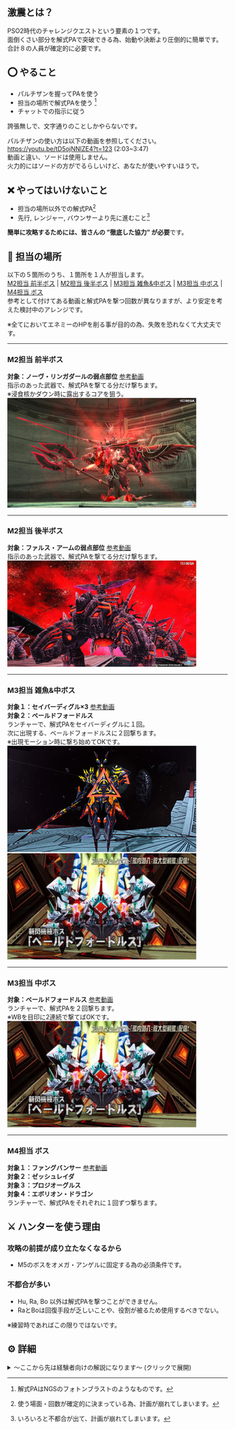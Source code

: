 ## 激震とは？
PSO2時代のチャレンジクエストという要素の１つです。  
面倒くさい部分を解式PAで突破できる為、始動や決断より圧倒的に簡単です。  
合計８の人員が確定的に必要です。  

## ⭕️ やること
- パルチザンを握ってPAを使う
- 担当の場所で解式PAを使う [^解式PA]
- チャットでの指示に従う

誇張無しで、文字通りのことしかやらないです。  

パルチザンの使い方は以下の動画を参照してください。  
<https://youtu.be/tD5ojNNlZE4?t=123> (2:03~3:47)  
動画と違い、ソードは使用しません。  
火力的にはソードの方がでるらしいけど、あなたが使いやすいほうで。  

## ❌ やってはいけないこと
- 担当の場所以外での解式PA[^解式PA禁止]
- 先行, レンジャー, バウンサーより先に進むこと[^先行禁止]

**簡単に攻略するためには、皆さんの ”徹底した協力” が必要**です。  

## 📌 担当の場所
以下の５箇所のうち、１箇所を１人が担当します。  
[M2担当 前半ボス](#m2担当-前半ボス) | [M2担当 後半ボス](#m2担当-後半ボス) | [M3担当 雑魚&中ボス](#m3担当-雑魚中ボス) | [M3担当 中ボス](#m3担当-中ボス) | [M4担当 ボス](#m4担当-ボス)  
参考として付けてある動画と解式PAを撃つ回数が異なりますが、より安定を考えた検討中のアレンジです。  

※全てにおいてエネミーのHPを削る事が目的の為、失敗を恐れなくて大丈夫です。  
___
### M2担当 前半ボス
**対象：ノーヴ・リンガダールの弱点部位** [参考動画](https://youtu.be/mp2ldKfqfYY?t=343)  
指示のあった武器で、解式PAを撃てる分だけ撃ちます。   
※浸食核かダウン時に露出するコアを狙う。  
![ノーヴ・リンガダール](img/m2before.jpg)  
___
### M2担当 後半ボス
**対象：ファルス・アームの弱点部位** [参考動画](https://youtu.be/mp2ldKfqfYY?t=442)  
指示のあった武器で、解式PAを撃てる分だけ撃ちます。  
![ファルス・アーム](img/m2after.jpg)  
___
### M3担当 雑魚&中ボス
**対象１：セイバーディグル×3** [参考動画](https://youtu.be/mp2ldKfqfYY?t=542)  
**対象２：ベールドフォードルス**  
ランチャーで、解式PAをセイバーディグルに１回。  
次に出現する、ベールドフォードルスに２回撃ちます。  
※出現モーション時に撃ち始めてOKです。  
![セイバーディグル](img/m3mob.jpg)  
![ベールドフォードルス](img/m3boss.jpg)  
___
### M3担当 中ボス
**対象：ベールドフォードルス** [参考動画](https://youtu.be/mp2ldKfqfYY?t=542)  
ランチャーで、解式PAを２回撃ちます。  
※WBを目印に2連続で撃てばOKです。  
![ベールドフォードルス](img/m3boss.jpg)  
___
### M4担当 ボス
**対象１：ファングバンサー** [参考動画](https://youtu.be/mp2ldKfqfYY?t=631)  
**対象２：ゼッシュレイダ**  
**対象３：プロジオーグルス**  
**対象４：エボリオン・ドラゴン**  
ランチャーで、解式PAをそれぞれに１回ずつ撃ちます。  

## ⚔ ハンターを使う理由
### 攻略の前提が成り立たなくなるから
- M5のボスをオメガ・アンゲルに固定する為の必須条件です。
### 不都合が多い
- Hu, Ra, Bo 以外は解式PAを撃つことができません。  
- RaとBoは回復手段が乏しいことや、役割が被るため使用するべきでない。 

※練習時であればこの限りではないです。

## ⚙ 詳細
<details>
<summary>～ここから先は経験者向けの解説になります～ (クリックで展開)</summary>
  
> いろいろ書いてますが、検討段階の部分がところどころあります。  
> 何回か挑戦して、先行, Ra, Boだけで攻略における重要部分を確定させたい。  
> 運要素が絡むM2は特に何とかしたいです。  
## 解式PA
M1で以下4つしか出なかった場合はリセットしていいかも  
参加メンバーが激震に慣れてきたらそのまま続けても可  
|武器名|消費ゲージ|系統|
|-|-|-|
|ランチャー|1|座標|
|バレットボウ|1|範囲|
|ジェットブーツ|2|範囲|
|ツインマシンガン|2|座標|

ソードとナックルは重すぎるから、使わないほうがいい  
いや使わないでくれ  

Huの解式の難易度(主観は M3雑 ≒ M3中 ＞ M2前 ＞ M2後 ＞ M4  
M3は死人が出る可能性あるので、Boが追加で解式撃ってほしい  
  
### バレットボウ
移動入力なし -> 単体攻撃  
移動入力あり -> 範囲攻撃  
どちらも発動からダメージ発生まで時間があるので、気持ち早めに撃つと良し。  
TP先のエルスクードは攻撃が間に合うか、倒せるかわかりません。  
[参考動画](https://youtu.be/wmfYHQxjCf0?t=110)

### ツインマシンガン
座標攻撃だが、モーションが長く火力低めらしい。  
TP先のエルスクードを倒せるか怪しい、リセットも一考。  
[参考動画](https://youtu.be/ptY-ZVyQIW8?t=96)

### ジェットブーツ
派生なし -> 範囲攻撃    
派生あり -> 単体攻撃  
ランチャーか弓が落ちなかった場合の保険。  
TP先のエルスクードも倒せる。(検証済み)  
[参考動画](https://youtu.be/wYwxEQQTcaM)  

## 先行の役割  
ウォークライ使うのでハンターがいい  
### M2 TP後
- 移動 -> Raの次
- 解式PA -> エルスクード [参考動画](https://youtu.be/mp2ldKfqfYY?t=368)
- 先行+ウォークライ -> ディゾルセイバー+オルカーバ
> ダメージ発生までのディレイを考えて、出現モーションが見えたら撃ち始めてOK
> 解式PAを撃ってる人がオルカーバの爆撃でやられる危険性がある
> ベイゼ前は Hu(先行), Ra(解式)でいくとよい

### M3
- 解式PA -> ラピドギルナス+α [参考動画](https://youtu.be/mp2ldKfqfYY?t=530)
- 解式PA -> ブレードディンゲール
- 先行+ウォークライ -> ディゾルセイバー [参考動画](https://youtu.be/mp2ldKfqfYY?t=542)
> ウォークライ -> チャージPA -> ステップ で生き残れるか？

### M4
- 解式PA -> ジャーマグルス [参考動画](https://youtu.be/mp2ldKfqfYY?t=678)
- 解式PA -> エンポリオン・ドラゴン+エンペラッピー
> エンポリオン・ドラゴンは顔に接近して、肩越しで尻尾を狙うイメージ
> 最悪壊せなくても、Raが解式撃って壊します。

## レンジャーの役割
WB撃つ、M3以降は解式PA足りなそうなところのバックアップ  
### M2 TP前
- 解式PA -> ユグルドラーダ
> 要検討、ここで使わないならディゾルセイバーに回せる

### M2 TP後
- 移動 -> 先行より "先"、ヘイト回収 [参考動画](https://youtu.be/mp2ldKfqfYY?t=368)
- ウィークバレット -> エルスクード
- 寄り道 -> VR, マイル回収
- 1収束サテカノ -> ラディルーゴ
- 解式PA -> ディゾルセイバー [参考動画](https://youtu.be/mp2ldKfqfYY?t=420)
- 寄り道 -> ラッピー討伐
> ちゃんとヘイト引けるかは検証必須
> 2収束サテカノだとノックバックしてしまうので注意

### M3
- グラビティボム -> ディゾルセイバー
- ウィークバレット -> ベールドフォードルス
> ここのグラビティボムとウィークバレットは肩越しで撃ったほうが良さげ

### M4
- 解式PA -> 撃破に時間がかかりそうな場合

## バウンサーの役割
いつもありがとうございます  
集敵、範囲解式PA様様  
### M2 TP前
- 解式PA -> ヒュードアズール

### M2 TP後
- 移動 -> 左右砲台の破壊
- 銃座 -> ベイゼ破壊+残りのエネミー

### M3
- 寄り道 -> ラッピー討伐
- 解式PA -> ベールドフォードルス
> M3担当の人たちと一緒に撃ってほしい  
> モーション長いので雑魚出現で使って、中ボス出現時に派生？

### M4
- 寄り道 -> ラッピー討伐
- 解式PA -> ゲージが４以上であれば撃って良い

## M2のエルスクード
理論値に届かなくなるので、必ず倒したい。  
解式PA中は無敵ではないため、撃つ人はヘイト役の後に突入する。  
WBの装填数を1にしてエルスクードに撃ったのち、通常攻撃で他のヘイトを取る  
Ra(先行), Hu(解式)の順かなぁ  
### ランチャーかバレットボウが落ちた場合
通常通りの方法で。  
バレットボウなら移動入力なしで撃つ。  
  
## M3のベールドフォードルス
目安はランチャーの解式4回らしい。  
M3担当2人とBoの解式でゴリ押ししたい。  
ランチャー3発+ジェットブーツ派生1発+(足りなければRaが追加で解式)
  
### 落ちなかった場合
ジェットブーツの解式PAで代用。  
最終弾の前に武器アクションで派生すると倒せる。  
M2開始時点でリセットもぜんぜんアリ。  

## 激震のギミック
### ラッピー
早めに倒さないと消えてしまう。(らしい？)  
地味に硬い。

### アンロックスイッチ
ラッシュ構成の理論値激震であるなら、押す必要ない。  
ただ、押しても特に不都合はない。  

### テレポーター
誰か１人が入ると時間制限のトライアルが発生する。  
準備ができるまで入らせてはいけない。  

### M3のカタパルト
飛ぶだけならOK、１歩でも前に出たらエネミーが出現する。  
早めに待機指示を出すべき。  

</details>
 
[^解式PA]: 解式PAはNGSのフォトンブラストのようなものです。  
[^解式PA禁止]: 使う場面・回数が確定的に決まっている為、計画が崩れてしまいます。  
[^先行禁止]: いろいろと不都合が出て、計画が崩れてしまいます。  

